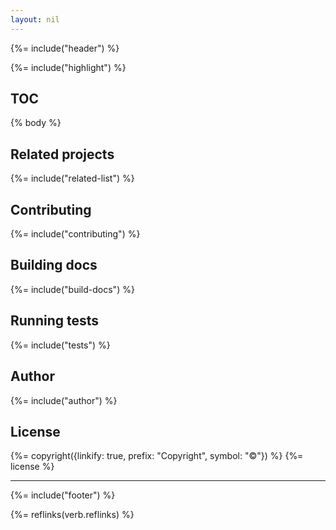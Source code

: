 ```yaml
---
layout: nil
---
```


{%= include("header") %}

{%= include("highlight") %}

## TOC
<!-- toc -->

{% body %}

## Related projects
{%= include("related-list") %}

## Contributing
{%= include("contributing") %}

## Building docs
{%= include("build-docs") %}

## Running tests
{%= include("tests") %}

## Author
{%= include("author") %}

## License
{%= copyright({linkify: true, prefix: "Copyright", symbol: "©"}) %}
{%= license %}

***

{%= include("footer") %}

{%= reflinks(verb.reflinks) %}
